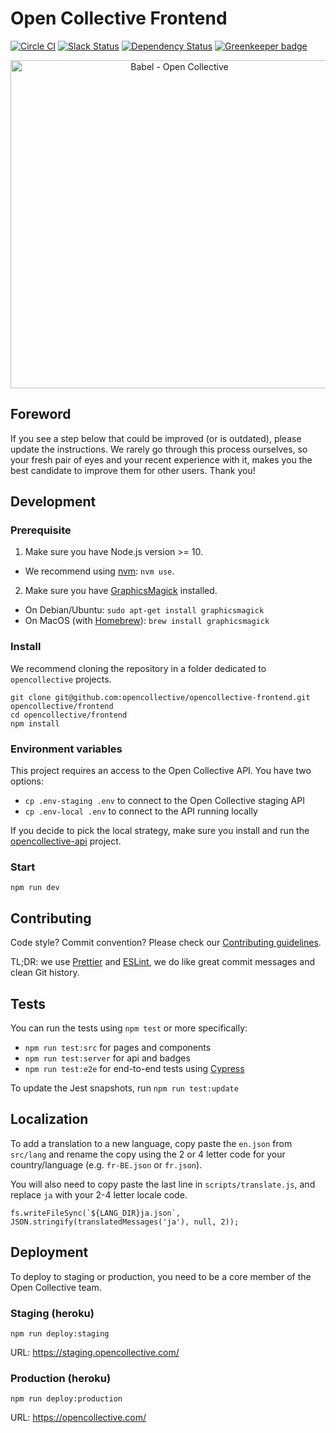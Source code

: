 # Open Collective Frontend

[![Circle CI](https://circleci.com/gh/opencollective/opencollective-frontend/tree/master.svg?style=shield)](https://circleci.com/gh/opencollective/opencollective-frontend/tree/master)
[![Slack Status](https://slack.opencollective.org/badge.svg)](https://slack.opencollective.org)
[![Dependency Status](https://david-dm.org/opencollective/opencollective-frontend/status.svg)](https://david-dm.org/opencollective/opencollective-frontend)
[![Greenkeeper badge](https://badges.greenkeeper.io/opencollective/opencollective-frontend.svg)](https://greenkeeper.io/)

<p align="center">
  <a href="https://github.com/opencollective/opencollective-frontend">
    <img width="525"src="http://res.cloudinary.com/opencollective/image/upload/c_scale,w_1050/v1536861775/opencollective-babel-2018-09-13_ue8yhg.png" alt="Babel - Open Collective">
  </a>
</p>

## Foreword

If you see a step below that could be improved (or is outdated), please update the instructions. We rarely go through this process ourselves, so your fresh pair of eyes and your recent experience with it, makes you the best candidate to improve them for other users. Thank you!

## Development

### Prerequisite

1. Make sure you have Node.js version >= 10.
  - We recommend using [nvm](https://github.com/creationix/nvm): `nvm use`.
2. Make sure you have [GraphicsMagick](http://www.graphicsmagick.org) installed.
  - On Debian/Ubuntu: `sudo apt-get install graphicsmagick`
  - On MacOS (with [Homebrew](https://brew.sh/)): `brew install graphicsmagick`

### Install

We recommend cloning the repository in a folder dedicated to `opencollective` projects.

```
git clone git@github.com:opencollective/opencollective-frontend.git opencollective/frontend
cd opencollective/frontend
npm install
```

### Environment variables

This project requires an access to the Open Collective API. You have two options:

- `cp .env-staging .env` to connect to the Open Collective staging API
- `cp .env-local .env` to connect to the API running locally

If you decide to pick the local strategy, make sure you install and run the [opencollective-api](https://github.com/opencollective/opencollective-api) project.

### Start

```
npm run dev
```

## Contributing

Code style? Commit convention? Please check our [Contributing guidelines](CONTRIBUTING.md).

TL;DR: we use [Prettier](https://prettier.io/) and [ESLint](https://eslint.org/), we do like great commit messages and clean Git history.

## Tests

You can run the tests using `npm test` or more specifically:

- `npm run test:src` for pages and components
- `npm run test:server` for api and badges
- `npm run test:e2e` for end-to-end tests using [Cypress](https://www.cypress.io/)

To update the Jest snapshots, run `npm run test:update`

## Localization

To add a translation to a new language, copy paste the `en.json` from `src/lang` and rename the copy using the 2 or 4 letter code for your country/language (e.g. `fr-BE.json` or `fr.json`).

You will also need to copy paste the last line in `scripts/translate.js`, and replace `ja` with your 2-4 letter locale code.

```
fs.writeFileSync(`${LANG_DIR}ja.json`, JSON.stringify(translatedMessages('ja'), null, 2));
```

## Deployment

To deploy to staging or production, you need to be a core member of the Open Collective team.

### Staging (heroku)

```
npm run deploy:staging
```

URL: https://staging.opencollective.com/

### Production (heroku)

```
npm run deploy:production
```

URL: https://opencollective.com/
